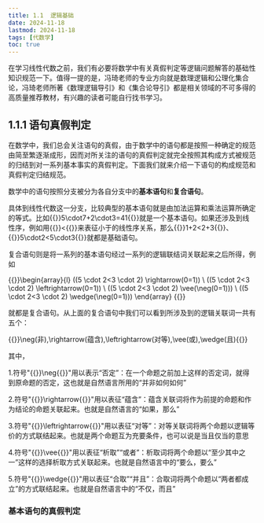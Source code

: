 ```yaml
---
title: 1.1  逻辑基础
date: 2024-11-18
lastmod: 2024-11-18
tags: [代数学]
toc: true
---
```

在学习线性代数之前，我们有必要将数学中有关真假判定等逻辑问题解答的基础性知识规范一下。值得一提的是，冯琦老师的专业方向就是数理逻辑和公理化集合论，冯琦老师所著《数理逻辑导引》和《集合论导引》都是相关领域的不可多得的高质量推荐教材，有兴趣的读者可能自行找书学习。

##  1.1.1 语句真假判定

在数学中，我们总会关注语句的真假，由于数学中的语句都是按照一种确定的规范由简至繁逐渐成形，因而对所关注的语句的真假判定就完全按照其构成方式被规范的归结到对一系列基本事实的真假判定。下面我们就来介绍一下语句的构成规范和真假判定归结规范。

数学中的语句按照分支被分为各自分支中的**基本语句**和**复合语句**。

具体到线性代数这一分支，比较典型的基本语句就是由加法运算和乘法运算所确定的等式。比如{{<latex display="false">}}5\cdot7+2\cdot3=41{{</latex>}}就是一个基本语句。如果还涉及到线性序，例如用{{<latex display="false">}}<{{</latex>}}来表征小于的线性序关系，那么{{<latex display="false">}}1+2<2+3{{</latex>}}、{{<latex display="false">}}5\cdot2<5\cdot3{{</latex>}}就都是基础语句。

复合语句则是将一系列的基本语句经过一系列的逻辑联结词关联起来之后所得，例如

{{<latex display="true">}}\begin{array}{l}
((5 \cdot 2<3 \cdot 2) \rightarrow(0=1)) \\
((5 \cdot 2<3 \cdot 2) \leftrightarrow(0=1)) \\
((5 \cdot 2<3 \cdot 2) \vee(\neg(0=1))) \\
((5 \cdot 2<3 \cdot 2) \wedge(\neg(0=1)))
\end{array}
{{</latex>}}

就都是复合语句。从上面的复合语句中我们可以看到所涉及到的逻辑关联词一共有五个：

{{<latex display="true">}}\neg(非),\rightarrow(蕴含),\leftrightarrow(对等),\vee(或),\wedge(且){{</latex>}}

其中，

1.符号"{{<latex display="false">}}\neg{{</latex>}}"用以表示“否定”：在一个命题之前加上这样的否定词，就得到原命题的否定，这也就是自然语言所用的“并非如何如何”

2.符号"{{<latex display="false">}}\rightarrow{{</latex>}}"用以表征“蕴含”：蕴含关联词将作为前提的命题和作为结论的命题关联起来。也就是自然语言的“如果，那么”

3.符号"{{<latex display="false">}}\leftrightarrow{{</latex>}}"用以表征“对等”：对等关联词将两个命题以逻辑等价的方式联结起来。也就是两个命题互为充要条件，也可以说是当且仅当的意思

4.符号"{{<latex display="false">}}\vee{{</latex>}}"用以表征“析取”“或者”：析取词将两个命题以“至少其中之一”这样的选择析取方式关联起来。也就是自然语言中的“要么，要么”

5.符号"{{<latex display="false">}}\wedge{{</latex>}}"用以表征“合取”“并且”：合取词将两个命题以“两者都成立”的方式联结起来。也就是自然语言中的“不仅，而且”

### 基本语句的真假判定